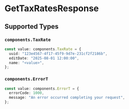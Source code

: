 # GetTaxRatesResponse


## Supported Types

### `components.TaxRate`

```typescript
const value: components.TaxRate = {
  uuid: "123e4567-4f17-45f9-9d7e-231cf2f2186b",
  editDate: "2025-08-01 12:00:00",
  name: "<value>",
};
```

### `components.ErrorT`

```typescript
const value: components.ErrorT = {
  errorCode: 1000,
  message: "An error occurred completing your request",
};
```

